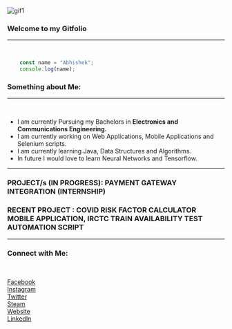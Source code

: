 ![gif1](https://user-images.githubusercontent.com/68754075/90609554-dd21cf00-e221-11ea-8899-059a483d4246.gif)
<!-- Heading -->

### Welcome to my **Gitfolio**
---
<br />

<!-- javascript -->

```javascript
    const name = "Abhishek";
    console.log(name);
```

### Something about Me:
---
<br />

<!-- Unordered lists -->

-   I am currently Pursuing my Bachelors in **Electronics and Communications Engineering.**
-   I am currently working on Web Applications, Mobile Applications and Selenium scripts.
-   I am currently learning Java, Data Structures and Algorithms.
-   In future I would love to learn Neural Networks and Tensorflow.

---

### PROJECT/s (IN PROGRESS): PAYMENT GATEWAY INTEGRATION (INTERNSHIP)
### RECENT PROJECT : COVID RISK FACTOR CALCULATOR MOBILE APPLICATION, IRCTC TRAIN AVAILABILITY TEST AUTOMATION SCRIPT

---

### Connect with Me:

<br />

<!-- Links -->

[Facebook](https://www.facebook.com/abhishek.sharma.kv29)
<br />
[Instagram](https://www.instagram.com/abhi_kv29/)
<br />
[Twitter](https://twitter.com/abhi_kv29)
<br />
[Steam](https://steamcommunity.com/id/hydr0fff/)
<br />
[Website](https://abhi-kv29.github.io/mysite/)
<br />
[LinkedIn](https://www.linkedin.com/in/abhi-kv29/)
